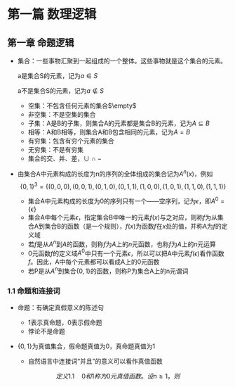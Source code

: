# 第一篇 数理逻辑

## 第一章 命题逻辑

+ 集合：一些事物汇聚到一起组成的一个整体。这些事物就是这个集合的元素。
  
  a是集合S的元素，记为$a \in S$
  
  a不是集合S的元素，记为$a \notin S$
  
  + 空集：不包含任何元素的集合$\empty$
  + 非空集：不是空集的集合
  + 子集：A是B的子集，则集合A的元素都是集合B的元素，记为$A \subseteq B$
  + 相等：A和B相等，则集合A和B包含相同的元素，记为$A=B$
  + 有穷集：包含有穷个元素的集合
  + 无穷集：不是有穷集
  + 集合的交、并、差，$\cup \ \cap \ -$
  
+ 由集合A中元素构成的长度为n的序列的全体组成的集合记为$A^n(x)$，例如
  $$
  \{0,1\}^3 = \{(0,0,0),(0,0,1),(0,1,0),(0,1,1),(1,0,0),(1,0,1),(1,1,0),(1,1,1)\}
$$
  + 集合A中元素构成的长度为0的序列只有一个——空序列，记为$\epsilon$，即$A^0=\{\epsilon\}$
  + 集合A中每个元素$\epsilon$，指定集合B中唯一的元素$f(x)$与之对应，则称$f$为从集合A到集合B的函数（是一个规则），$f(x)$为函数$f$在$x$处的值，并称A为$f$的定义域
  + 若$f$是从$A^n$到$A$的函数，则称$f$为$A$上的$n$元函数，也称$f$为$A$上的$n$元运算
  + 0元函数$f$的定义域$A^0$中只有一个元素$\epsilon$，所以可以把A中元素$f(\epsilon)$看作函数$f$。因此，A中每个元素都可以看成A上的0元函数
  + 若P是从$A^n$到集合$\{0,1\}$的函数，则称P为集合A上的n元谓词

### 1.1 命题和连接词

+ 命题：有确定真假意义的陈述句
  + 1表示真命题，0表示假命题
  + 悖论不是命题

+ $\{0,1\}$为真值集合，假命题真值为0，真命题真值为1
  + 自然语言中连接词“并且”的意义可以看作真值函数

$$
定义1.1\quad 0和1称为0元真值函数。设n\ge 1，则
$$



